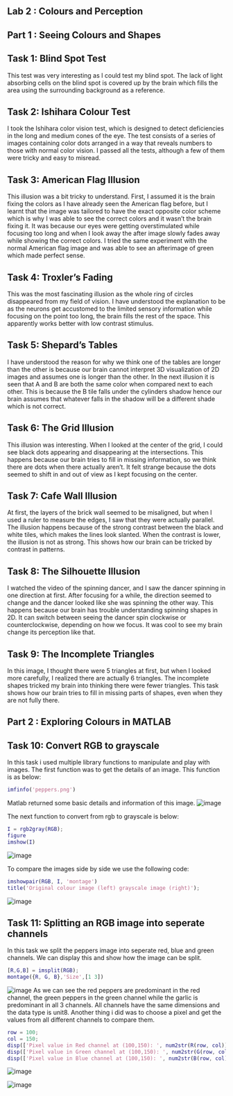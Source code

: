 ## Lab 2 : Colours and Perception 

## Part 1 : Seeing Colours and Shapes
## Task 1: Blind Spot Test

This test was very interesting as I could test my blind spot. The lack of light absorbing cells on the blind spot is covered up by the brain which fills the area using the surrounding background as a reference.

## Task 2: Ishihara Colour Test

I took the Ishihara color vision test, which is designed to detect deficiencies in the long and medium cones of the eye. The test consists of a series of images containing color dots arranged in a way that reveals numbers to those with normal color vision. I passed all the tests, although a few of them were tricky and easy to misread.

## Task 3: American Flag Illusion

This illusion was a bit tricky to understand. First, I assumed it is the brain fixing the colors as I have already seen the American flag before, but I learnt that the image was tailored to have the exact opposite color scheme which is why I was able to see the correct colors and it wasn’t the brain fixing it. It was because our eyes were getting overstimulated while focusing too long and when I look away the after image slowly fades away while showing the correct colors. I tried the same experiment with the normal American flag image and was able to see an afterimage of green which made perfect sense.

## Task 4: Troxler’s Fading

This was the most fascinating illusion as the whole ring of circles disappeared from my field of vision. I have understood the explanation to be as the neurons get accustomed to the limited sensory information while focusing on the point too long, the brain fills the rest of the space. This apparently works better with low contrast stimulus.

## Task 5: Shepard’s Tables

I have understood the reason for why we think one of the tables are longer than the other is because our brain cannot interpret 3D visualization of 2D images and assumes one is longer than the other.
In the next illusion it is seen that A and B are both the same color when compared next to each other. This is because the B tile falls under the cylinders shadow hence our brain assumes that whatever falls in the shadow will be a different shade which is not correct.

## Task 6: The Grid Illusion

This illusion was interesting. When I looked at the center of the grid, I could see black dots appearing and disappearing at the intersections. This happens because our brain tries to fill in missing information, so we think there are dots when there actually aren’t. It felt strange because the dots seemed to shift in and out of view as I kept focusing on the center.

## Task 7: Cafe Wall Illusion

At first, the layers of the brick wall seemed to be misaligned, but when I used a ruler to measure the edges, I saw that they were actually parallel. The illusion happens because of the strong contrast between the black and white tiles, which makes the lines look slanted. When the contrast is lower, the illusion is not as strong. This shows how our brain can be tricked by contrast in patterns.

## Task 8: The Silhouette Illusion

I watched the video of the spinning dancer, and I saw the dancer spinning in one direction at first. After focusing for a while, the direction seemed to change and the dancer looked like she was spinning the other way. This happens because our brain has trouble understanding spinning shapes in 2D. It can switch between seeing the dancer spin clockwise or counterclockwise, depending on how we focus. It was cool to see my brain change its perception like that.

## Task 9: The Incomplete Triangles

In this image, I thought there were 5 triangles at first, but when I looked more carefully, I realized there are actually 6 triangles. The incomplete shapes tricked my brain into thinking there were fewer triangles. This task shows how our brain tries to fill in missing parts of shapes, even when they are not fully there.

## Part 2 : Exploring Colours in MATLAB

## Task 10: Convert RGB to grayscale

In this task i used multiple library functions to manipulate and play with images. The first function was to get the details of an image. This function is as below:

```matlab
imfinfo('peppers.png')
```
Matlab returned some basic details and information of this image.
![image](https://github.com/user-attachments/assets/9f2a7d69-5ec1-4d23-a184-5d828bb0911f)

The next function to convert from rgb to grayscale is below:
```matlab
I = rgb2gray(RGB);
figure              
imshow(I)
```
![image](https://github.com/user-attachments/assets/a722a4e3-861c-4cef-b7f7-eeaaa95d1887)

To compare the images side by side we use the following code:
```matlab
imshowpair(RGB, I, 'montage')
title('Original colour image (left) grayscale image (right)');
```
![image](https://github.com/user-attachments/assets/5663a93e-9f7a-4174-a8b2-99aab1e08ff7)

## Task 11: Splitting an RGB image into seperate channels

In this task we split the peppers image into seperate red, blue and green channels. We can display this and show how the image can be split.
```matlab
[R,G,B] = imsplit(RGB);
montage({R, G, B},'Size',[1 3])
```
![image](https://github.com/user-attachments/assets/9a1823be-6a80-4b3d-9211-aedc6d184582)
As we can see the red peppers are predominant in the red channel, the green peppers in the green channel while the garlic is predominant in all 3 channels. All channels have the same dimensions and the data type is unit8.
Another thing i did was to choose a pixel and get the values from all different channels to compare them. 
```matlab
row = 100;
col = 150;
disp(['Pixel value in Red channel at (100,150): ', num2str(R(row, col))]);
disp(['Pixel value in Green channel at (100,150): ', num2str(G(row, col))]);
disp(['Pixel value in Blue channel at (100,150): ', num2str(B(row, col))]);
```
![image](https://github.com/user-attachments/assets/c6e7635a-83ab-4579-ba89-b17df8ab9820)

![image](https://github.com/user-attachments/assets/8d266d00-b60e-42c5-8292-128f947eabe9)




